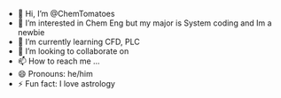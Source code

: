 - 👋 Hi, I’m @ChemTomatoes
- 👀 I’m interested in Chem Eng but my major is System coding and Im a newbie
- 🌱 I’m currently learning CFD, PLC
- 💞️ I’m looking to collaborate on 
- 📫 How to reach me ...
- 😄 Pronouns: he/him
- ⚡ Fun fact: I love astrology

<!---
ChemTomatoes/ChemTomatoes is a ✨ special ✨ repository because its `README.md` (this file) appears on your GitHub profile.
You can click the Preview link to take a look at your changes.
--->
